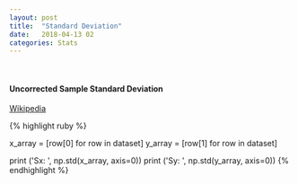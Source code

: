 ```yaml
---
layout: post
title:  "Standard Deviation"
date:   2018-04-13 02
categories: Stats
---
```

<br />
<h4>Uncorrected Sample Standard Deviation</h4>

<a href="https://en.m.wikipedia.org/wiki/Standard_deviation">
Wikipedia
</a>

{% highlight ruby %}

x_array = [row[0] for row in dataset]
y_array = [row[1] for row in dataset]

print ('Sx: ', np.std(x_array, axis=0))
print ('Sy: ', np.std(y_array, axis=0))
{% endhighlight %}
